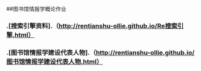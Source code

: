 ##图书馆情报学概论作业

### .[搜索引擎资料].（http://rentianshu-ollie.github.io/Re搜索引擎.html）

### .[图书馆情报学建设代表人物].（http://rentianshu-ollie.github.io/图书馆情报学建设代表人物.html）

